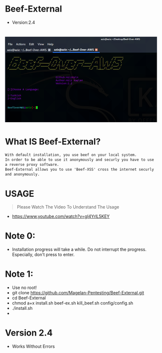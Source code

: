 # Beef-External
* Version:2.4

# ![](images/beef.png)

# What IS Beef-External?

```
With default installation, you use beef on your local system.
In order to be able to use it anonymously and securly you have to use a reverse proxy software.
Beef-External allows you to use 'Beef-XSS' cross the internet securly and anonymously.

```

# USAGE

> Please Watch The Video To Understand The Usage

* https://www.youtube.com/watch?v=gI4YrlL5KEY


# Note 0:
* Installation progress will take a while. Do not interrupt the progress. Especially, don't press to enter.

# Note 1:
* Use no root!
* git clone https://github.com/Magelan-Pentesting/Beef-External.git
* cd Beef-External
* chmod a+x install.sh beef-ex.sh kill_beef.sh config/config.sh
* ./install.sh
* 
# Version 2.4

* Works Without Errors


